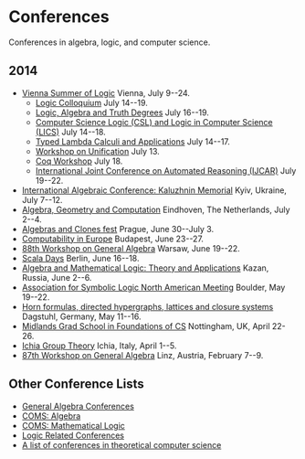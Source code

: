 # Conferences

Conferences in algebra, logic, and computer science.

## 2014
+ [Vienna Summer of Logic](http://vsl2014.at/) Vienna, July 9--24.
	- [Logic Colloquium](http://www.logic.at/lc2014/) July 14--19.
	- [Logic, Algebra and Truth Degrees](http://www.logic.at/latd2014/) July 16--19.
    - [Computer Science Logic (CSL) and Logic in Computer Science (LICS)](http://lii.rwth-aachen.de/lics/csl-lics14/) July 14--18.  
    - [Typed Lambda Calculi and Applications](http://vsl2014.at/pages/RTATLCA-cfp.html) July 14--17.  
    - [Workshop on Unification](http://vsl2014.at/pages/UNIF-index.html) July 13.  
    - [Coq Workshop](http://vsl2014.at/pages/Coq-index.html) July 18.  
    - [International Joint Conference on Automated Reasoning (IJCAR)](http://cs.nyu.edu/ijcar2014/) July 19--22.  
+ [International Algebraic Conference: Kaluzhnin Memorial](http://kaluzhnin-conf.incarne.net/) Kyiv, Ukraine, July 7--12.
+ [Algebra, Geometry and Computation](http://www.win.tue.nl/~hansc/agc2014/index.html) Eindhoven, The Netherlands, July 2--4.
+ [Algebras and Clones fest](http://www.karlin.mff.cuni.cz/~alc2014/) Prague, June 30--July 3.
+ [Computability in Europe](http://cie2014.inf.elte.hu/) Budapest, June 23--27.
+ [88th Workshop on General Algebra](http://www.jku.at/algebra/content/e176230/e176557/e213618) Warsaw, June 19--22.
+ [Scala Days](http://scaladays.org/) Berlin, June 16--18.  
+ [Algebra and Mathematical Logic: Theory and Applications](http://www.kpfu.ru/main_page?p_sub=25931) Kazan, Russia, June 2--6.
+ [Association for Symbolic Logic North American Meeting](http://www.aslonline.org/asl_meetings.php) Boulder, May 19--22.
+ [Horn formulas, directed hypergraphs, lattices and closure systems](http://www.dagstuhl.de/14201) Dagstuhl, Germany, May 11--16.
+ [Midlands Grad School in Foundations of CS](http://www.cs.nott.ac.uk/~txa/mgs.2014/) Nottingham, UK, April 22-26.   
+ [Ichia Group Theory](http://www.dipmat.unisa.it/ischiagrouptheory/) Ichia, Italy, April 1--5. 
+ [87th Workshop on General Algebra](http://www.jku.at/algebra/content/e176230/e176557/e213625) Linz, Austria, February 7--9.

## Other Conference Lists
+ [General Algebra Conferences](http://spot.colorado.edu/~kearnes/conf.html)
+ [COMS: Algebra](http://www.conference-service.com/conferences/algebra.html)
+ [COMS: Mathematical Logic](http://www.conference-service.com/conferences/logic.html)
+ [Logic Related Conferences](http://www2.informatik.hu-berlin.de/~lics/logic-confs/index.html)
+ [A list of conferences in theoretical computer science](http://cstheory.stackexchange.com/questions/7900/list-of-tcs-conferences-and-workshops)
